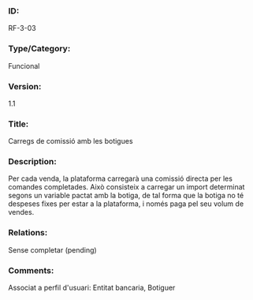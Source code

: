### ID:

RF-3-03

### Type/Category:

Funcional 

### Version:

1.1

### Title:

Carregs de comissió amb les botigues

### Description:

Per cada venda, la plataforma carregarà una comissió directa per les comandes completades. Això consisteix a carregar un import determinat segons un variable pactat amb la botiga, de tal forma que la botiga no té despeses fixes per estar a la plataforma, i només paga pel seu volum de vendes.

### Relations:

Sense completar (pending)

### Comments:
Associat a perfil d'usuari: Entitat bancaria, Botiguer
